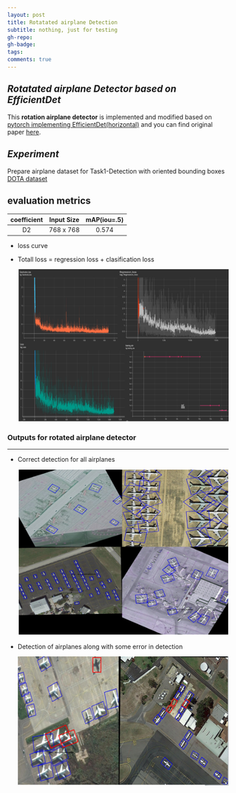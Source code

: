 ```yaml
---
layout: post
title: Rotatated airplane Detection
subtitle: nothing, just for testing
gh-repo: 
gh-badge:
tags: 
comments: true
---
```



## _Rotatated airplane Detector based on EfficientDet_   

This **rotation airplane detector** is implemented and modified based on [pytorch implementing EfficientDet(horizontal)](https://github.com/zylo117/Yet-Another-EfficientDet-Pytorch) and you can find original paper [here](https://arxiv.org/abs/1911.09070 "EfficientDet").

## _Experiment_

  Prepare airplane dataset for Task1-Detection with oriented bounding boxes [DOTA dataset](https://captain-whu.github.io/DOTA/)

  
## **evaluation metrics**  

|coefficient|Input Size|mAP(iou=.5)|
|:---------:|:--------:|:---------:|
|D2         |768 x 768 |0.574      |

- loss curve

- Totall loss =  regression loss + clasification loss
 
  ![loss-curve](assets/img/curve.PNG)

### Outputs for rotated airplane detector
---

- Correct detection for all airplanes 
 
   ![outputs](assets/img/output-1.PNG)
      
- Detection of airplanes along with some error in detection
 
   ![outputs](assets/img/output-2.PNG)

